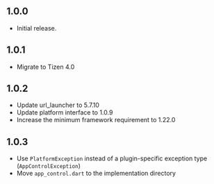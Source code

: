 ## 1.0.0

* Initial release.

## 1.0.1

* Migrate to Tizen 4.0

## 1.0.2

* Update url_launcher to 5.7.10
* Update platform interface to 1.0.9
* Increase the minimum framework requirement to 1.22.0

## 1.0.3

* Use `PlatformException` instead of a plugin-specific exception type
  (`AppControlException`)
* Move `app_control.dart` to the implementation directory
